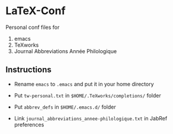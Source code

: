 # LaTeX-Conf

Personal conf files for

1. emacs
2. TeXworks
3. Journal Abbreviations Année Philologique

## Instructions

* Rename `emacs` to `.emacs` and put it in your home directory

* Put `tw-personal.txt` in ``$HOME/.TeXworks/completions/`` folder

* Put `abbrev_defs` in ``$HOME/.emacs.d/`` folder

* Link `journal_abbreviations_annee-philologique.txt` in JabRef preferences
